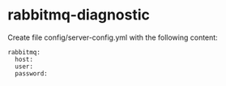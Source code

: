 # rabbitmq-diagnostic

Create file config/server-config.yml with the following content:
```
rabbitmq:
  host:
  user:
  password:
```
